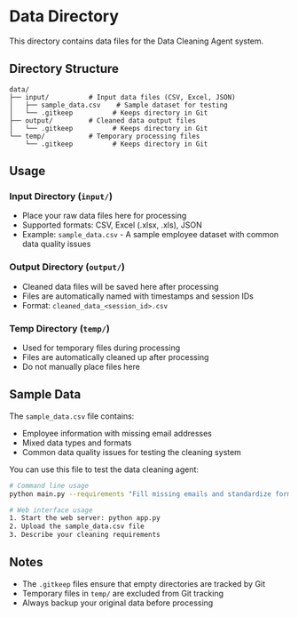 # Data Directory

This directory contains data files for the Data Cleaning Agent system.

## Directory Structure

```
data/
├── input/          # Input data files (CSV, Excel, JSON)
│   ├── sample_data.csv    # Sample dataset for testing
│   └── .gitkeep          # Keeps directory in Git
├── output/         # Cleaned data output files
│   └── .gitkeep          # Keeps directory in Git
└── temp/           # Temporary processing files
    └── .gitkeep          # Keeps directory in Git
```

## Usage

### Input Directory (`input/`)
- Place your raw data files here for processing
- Supported formats: CSV, Excel (.xlsx, .xls), JSON
- Example: `sample_data.csv` - A sample employee dataset with common data quality issues

### Output Directory (`output/`)
- Cleaned data files will be saved here after processing
- Files are automatically named with timestamps and session IDs
- Format: `cleaned_data_<session_id>.csv`

### Temp Directory (`temp/`)
- Used for temporary files during processing
- Files are automatically cleaned up after processing
- Do not manually place files here

## Sample Data

The `sample_data.csv` file contains:
- Employee information with missing email addresses
- Mixed data types and formats
- Common data quality issues for testing the cleaning system

You can use this file to test the data cleaning agent:

```bash
# Command line usage
python main.py --requirements "Fill missing emails and standardize formats" --data-source "data/input/sample_data.csv"

# Web interface usage
1. Start the web server: python app.py
2. Upload the sample_data.csv file
3. Describe your cleaning requirements
```

## Notes

- The `.gitkeep` files ensure that empty directories are tracked by Git
- Temporary files in `temp/` are excluded from Git tracking
- Always backup your original data before processing

